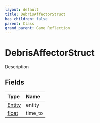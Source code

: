 ```yaml
---
layout: default
title: DebrisAffectorStruct
has_children: false
parent: Class
grand_parent: Game Reflection
---
```

# DebrisAffectorStruct
Description 

## Fields
| Type | Name |
|:-------------|:--------------|
| [Entity](/game-reflection/classes/entity.md) | entity |
| [float](/game-reflection/components/float.md) | time_to |
